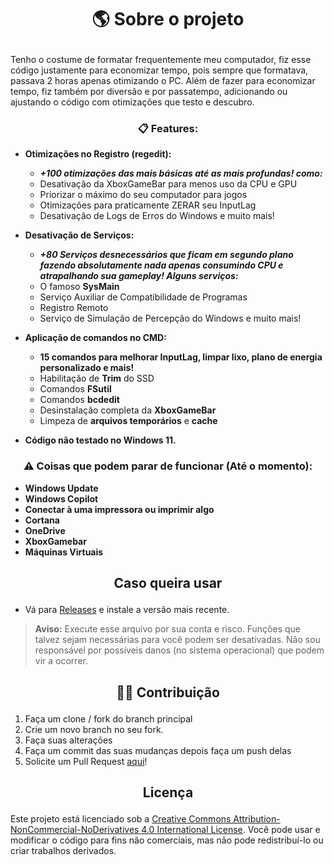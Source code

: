 # <p align="center">**🌎 Sobre o projeto**</p>

Tenho o costume de formatar frequentemente meu computador, fiz esse código justamente para economizar tempo, pois sempre que formatava, passava 2 horas apenas otimizando o PC. Além de fazer para economizar tempo, fiz também por diversão e por passatempo, adicionando ou ajustando o código com otimizações que testo e descubro. 

<!-- ## <p align="center">**Funcionalidades**</p>

Este projeto pessoal tem como objetivo melhorar o desempenho do computador durante jogos, desativando processos que consomem recursos do sistema sem serem necessários, assim garantindo um windows mais responsívo, FPS mais estáveis em jogos e InputLag praticamente zerado. -->

### <p align="center">**📋 Features:**</p>

- **Otimizações no Registro (regedit):**
    - ***+100 otimizações das mais básicas até as mais profundas! como:***
    - Desativação da XboxGameBar para menos uso da CPU e GPU
    - Priorizar o máximo do seu computador para jogos
    - Otimizações para praticamente ZERAR seu InputLag
    - Desativação de Logs de Erros do Windows e muito mais! 
- **Desativação de Serviços:**
    - ***+80 Serviços desnecessários que ficam em segundo plano fazendo absolutamente nada apenas consumindo CPU e atrapalhando sua gameplay! Alguns serviços:***
    - O famoso **SysMain**
    - Serviço Auxiliar de Compatibilidade de Programas
    - Registro Remoto
    - Serviço de Simulação de Percepção do Windows e muito mais!

- **Aplicação de comandos no CMD:**
    - **15 comandos para melhorar InputLag, limpar lixo, plano de energia personalizado e mais!**  
    - Habilitação de **Trim** do SSD
    - Comandos **FSutil**
    - Comandos **bcdedit**
    - Desinstalação completa da **XboxGameBar**
    - Limpeza de **arquivos temporários** e **cache**

- **Código não testado no Windows 11.**

### <p align="center">**⚠️ Coisas que podem parar de funcionar (Até o momento):**</p>

- **Windows Update**
- **Windows Copilot**
- **Conectar à uma impressora ou imprimir algo**
- **Cortana**
- **OneDrive**
- **XboxGamebar**
- **Máquinas Virtuais**

## <p align="center">**Caso queira usar**</p>

- Vá para [Releases](https://github.com/Tavin17/WinOptimizer/releases) e instale a versão mais recente.

> **Aviso:** Execute esse arquivo por sua conta e risco. Funções que talvez sejam necessárias para você podem ser desativadas. Não sou responsável por possíveis danos (no sistema operacional) que podem vir a ocorrer.

## <p align="center">**👨‍💻 Contribuição**</p>

1. Faça um clone / fork do branch principal
2. Crie um novo branch no seu fork.
3. Faça suas alterações
4. Faça um commit das suas mudanças depois faça um push delas
5. Solicite um Pull Request [aqui](https://github.com/Tavin17/WinOptimizer/pulls)!
## <p align="center">**Licença**</p>

Este projeto está licenciado sob a [Creative Commons Attribution-NonCommercial-NoDerivatives 4.0 International License](LICENSE). Você pode usar e modificar o código para fins não comerciais, mas não pode redistribuí-lo ou criar trabalhos derivados.